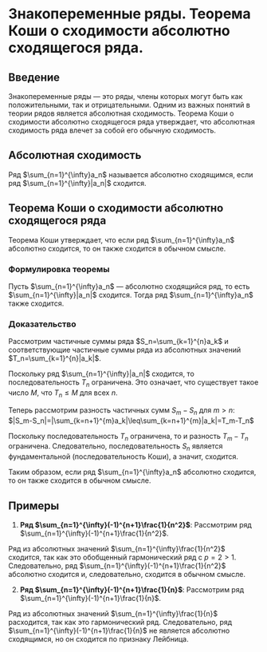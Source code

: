 # Знакопеременные ряды. Теорема Коши о сходимости абсолютно сходящегося ряда.

## Введение

Знакопеременные ряды — это ряды, члены которых могут быть как положительными, так и отрицательными. Одним из важных понятий в теории рядов является абсолютная сходимость. Теорема Коши о сходимости абсолютно сходящегося ряда утверждает, что абсолютная сходимость ряда влечет за собой его обычную сходимость.

## Абсолютная сходимость

Ряд $\sum_{n=1}^{\infty}a_n$ называется абсолютно сходящимся, если ряд $\sum_{n=1}^{\infty}|a_n|$ сходится.

## Теорема Коши о сходимости абсолютно сходящегося ряда

Теорема Коши утверждает, что если ряд $\sum_{n=1}^{\infty}a_n$ абсолютно сходится, то он также сходится в обычном смысле.

### Формулировка теоремы

Пусть $\sum_{n=1}^{\infty}a_n$ — абсолютно сходящийся ряд, то есть $\sum_{n=1}^{\infty}|a_n|$ сходится. Тогда ряд $\sum_{n=1}^{\infty}a_n$ также сходится.

### Доказательство

Рассмотрим частичные суммы ряда $S_n=\sum_{k=1}^{n}a_k$ и соответствующие частичные суммы ряда из абсолютных значений $T_n=\sum_{k=1}^{n}|a_k|$.

Поскольку ряд $\sum_{n=1}^{\infty}|a_n|$ сходится, то последовательность $T_n$ ограничена. Это означает, что существует такое число $M$, что $T_n\leq M$ для всех $n$.

Теперь рассмотрим разность частичных сумм $S_m-S_n$ для $m>n$:
$|S_m-S_n|=|\sum_{k=n+1}^{m}a_k|\leq\sum_{k=n+1}^{m}|a_k|=T_m-T_n$

Поскольку последовательность $T_n$ ограничена, то и разность $T_m-T_n$ ограничена. Следовательно, последовательность $S_n$ является фундаментальной (последовательность Коши), а значит, сходится.

Таким образом, если ряд $\sum_{n=1}^{\infty}a_n$ абсолютно сходится, то он также сходится в обычном смысле.

## Примеры

1. **Ряд $\sum_{n=1}^{\infty}(-1)^{n+1}\frac{1}{n^2}$**:
Рассмотрим ряд $\sum_{n=1}^{\infty}(-1)^{n+1}\frac{1}{n^2}$.

Ряд из абсолютных значений $\sum_{n=1}^{\infty}\frac{1}{n^2}$ сходится, так как это обобщенный гармонический ряд с $p=2>1$. Следовательно, ряд $\sum_{n=1}^{\infty}(-1)^{n+1}\frac{1}{n^2}$ абсолютно сходится и, следовательно, сходится в обычном смысле.

2. **Ряд $\sum_{n=1}^{\infty}(-1)^{n+1}\frac{1}{n}$**:
Рассмотрим ряд $\sum_{n=1}^{\infty}(-1)^{n+1}\frac{1}{n}$.

Ряд из абсолютных значений $\sum_{n=1}^{\infty}\frac{1}{n}$ расходится, так как это гармонический ряд. Следовательно, ряд $\sum_{n=1}^{\infty}(-1)^{n+1}\frac{1}{n}$ не является абсолютно сходящимся, но он сходится по признаку Лейбница.

